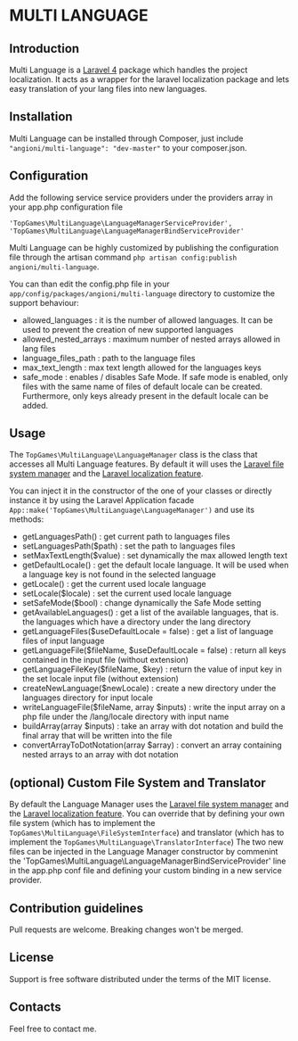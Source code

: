 # MULTI LANGUAGE

## Introduction

Multi Language is a [Laravel 4](http://laravel.com) package which handles the project localization. It acts as a wrapper for the laravel localization package and lets easy translation of your lang files into new languages.

## Installation

Multi Language can be installed through Composer, just include `"angioni/multi-language": "dev-master"` to your composer.json.

## Configuration

Add the following service service providers under the providers array in your app.php configuration file

    'TopGames\MultiLanguage\LanguageManagerServiceProvider',
    'TopGames\MultiLanguage\LanguageManagerBindServiceProvider'

Multi Language can be highly customized by publishing the configuration file through the artisan command `php artisan config:publish angioni/multi-language`.

You can than edit the config.php file in your `app/config/packages/angioni/multi-language` directory to customize the support behaviour:

- allowed_languages : it is the number of allowed languages. It can be used to prevent the creation of new supported languages
- allowed_nested_arrays : maximum number of nested arrays allowed in lang files
- language_files_path : path to the language files
- max_text_length : max text length allowed for the languages keys
- safe_mode : enables / disables Safe Mode. If safe mode is enabled, only files with the same name of files of default locale can be created. Furthermore, only keys already present in the default locale can be added.

## Usage

The `TopGames\MultiLanguage\LanguageManager` class is the class that accesses all Multi Language features.
By default it will uses the [Laravel file system manager](http://laravel.com/api/4.2/Illuminate/Filesystem/Filesystem.html) and the [Laravel localization feature](http://laravel.com/docs/4.2/localization).

You can inject it in the constructor of the one of your classes or directly instance it by using the Laravel Application facade `App::make('TopGames\MultiLanguage\LanguageManager')` and use its methods:

- getLanguagesPath() : get current path to languages files
- setLanguagesPath($path) : set the path to languages files
- setMaxTextLength($value) : set dynamically the max allowed length text
- getDefaultLocale() : get the default locale language. It will be used when a language key is not found in the selected language
- getLocale() : get the current used locale language
- setLocale($locale) : set the current used locale language
- setSafeMode($bool) : change dynamically the Safe Mode setting
- getAvailableLanguages() : get a list of the available languages, that is. the languages which have a directory under the lang directory
- getLanguageFiles($useDefaultLocale = false) : get a list of language files of input language
- getLanguageFile($fileName, $useDefaultLocale = false) : return all keys contained in the input file (without extension)
- getLanguageFileKey($fileName, $key) : return the value of input key in the set locale input file (without extension)
- createNewLanguage($newLocale) : create a new directory under the languages directory for input locale
- writeLanguageFile($fileName, array $inputs) : write the input array on a php file under the /lang/locale directory with input name
- buildArray(array $inputs) : take an array with dot notation and build the final array that will be written into the file
- convertArrayToDotNotation(array $array) : convert an array containing nested arrays to an array with dot notation

## (optional) Custom File System and Translator

By default the Language Manager uses the [Laravel file system manager](http://laravel.com/api/4.2/Illuminate/Filesystem/Filesystem.html) and the [Laravel localization feature](http://laravel.com/docs/4.2/localization).
You can override that by defining your own file system (which has to implement the `TopGames\MultiLanguage\FileSystemInterface`) and translator (which has to implement the `TopGames\MultiLanguage\TranslatorInterface`)
The two new files can be injected in the Language Manager constructor by commenint the 'TopGames\MultiLanguage\LanguageManagerBindServiceProvider' line in the app.php conf file and defining your custom binding in a new service provider.

## Contribution guidelines

Pull requests are welcome. Breaking changes won't be merged.

## License

Support is free software distributed under the terms of the MIT license.

## Contacts

Feel free to contact me.